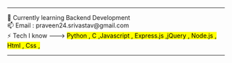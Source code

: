 <hr> 
 🌱 Currently learning Backend Development <br>
 📫 Email : praveen24.srivastav@gmail.com<BR>
 ⚡️ Tech I know ---> <mark> Python , C ,Javascript , Express.js ,jQuery , Node.js , Html , Css ,  </mark>

 <hr> 
<!--
**praveen24sriv/praveen24sriv** is a ✨ _special_ ✨ repository because its `README.md` (this file) appears on your GitHub profile.

Here are some ideas to get you started:

- 🔭 I’m currently working on ...
- 
- 👯 I’m looking to collaborate on ...
- 🤔 I’m looking for help with ...
- 💬 Ask me about ...
- 📫 How to reach me: ...
- 😄 Pronouns: ...
- ⚡ Fun fact: ...
-->
